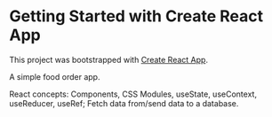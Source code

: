 # Getting Started with Create React App

This project was bootstrapped with [Create React App](https://github.com/facebook/create-react-app).

A simple food order app.

React concepts: Components, CSS Modules, useState, useContext, useReducer, useRef; Fetch data from/send data to a database.
